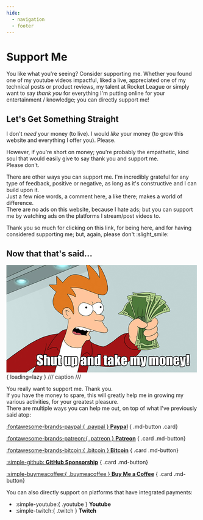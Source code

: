 ```yaml
---
hide:
  - navigation
  - footer
---
```

# Support Me
You like what you're seeing? Consider supporting me.
Whether you found one of my youtube videos impactful, liked a live, appreciated one of my technical posts or product reviews, my talent at Rocket League or simply want to say _thank you_ for everything I'm putting online for your entertainment / knowledge; you can directly support me!

## Let's Get Something Straight
I don't *need* your money (to live). I would _like_ your money (to grow this website and everything I offer you). Please.

However, if you're short on money; you're probably the empathetic, kind soul that would easily give to say thank you and support me.  
Please don't.

There are other ways you can support me. I'm incredibly grateful for any type of feedback, positive or negative, as long as it's constructive and I can build upon it.  
Just a few nice words, a comment here, a like there; makes a world of difference.  
There are no ads on this website, because I hate ads; but you can support me by watching ads on the platforms I stream/post videos to.

Thank you so much for clicking on this link, for being here, and for having considered supporting me; but, again, please don't :slight_smile:

## Now that that's said...
![Fry from the show Futurama, holding a stack of cash and shouting to take his money - a classic meme.](/assets/images/take_my_money.jpg){ loading=lazy }
/// caption
///

You really want to support me. Thank you.  
If you have the money to spare, this will greatly help me in growing my various activities, for your greatest pleasure.  
There are multiple ways you can help me out, on top of what I've previously said atop:  

<div class="grid center" markdown>

[:fontawesome-brands-paypal:{ .paypal  } __Paypal__](https://paypal.me/williamwfuchs?country.x=FR&locale.x=en_US)
{ .md-button .card}

[:fontawesome-brands-patreon:{ .patreon } __Patreon__]()
{ .card .md-button}

[:fontawesome-brands-bitcoin:{ .bitcoin } __Bitcoin__]()
{ .card .md-button}

[:simple-github: __GitHub Sponsorship__]()
{ .card .md-button}

[:simple-buymeacoffee:{ .buymeacoffee } __Buy Me a Coffee__]()
{ .card .md-button}

</div>

You can also directly support on platforms that have integrated payments:

<div class="grid cards center" markdown>

- :simple-youtube:{ .youtube } __Youtube__ 
- :simple-twitch:{ .twitch } __Twitch__ 

</div>